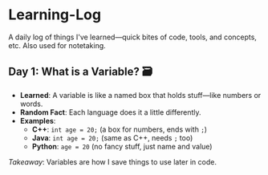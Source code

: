 # Learning-Log
A daily log of things I've learned—quick bites of code, tools, and concepts, etc. Also used for notetaking.

## Day 1: What is a Variable? 🗃️

- **Learned**: A variable is like a named box that holds stuff—like numbers or words.
- **Random Fact**: Each language does it a little differently.
- **Examples**:  
  - **C++**: `int age = 20;` (a box for numbers, ends with `;`)  
  - **Java**: `int age = 20;` (same as C++, needs `;` too)  
  - **Python**: `age = 20` (no fancy stuff, just name and value)  

*Takeaway*: Variables are how I save things to use later in code.
